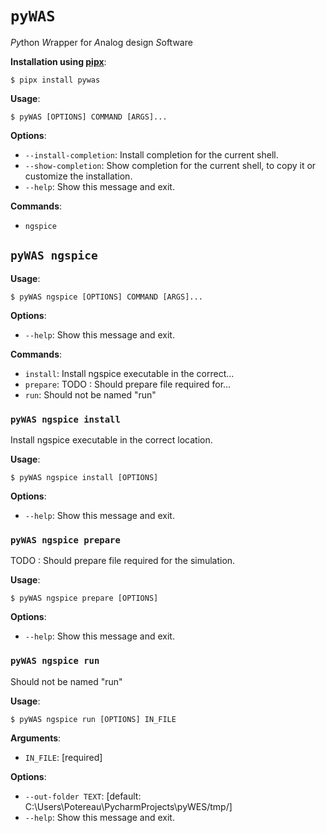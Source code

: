 # `pyWAS`

*Py*thon *W*rapper for *A*nalog design *S*oftware

**Installation using [pipx](https://pypa.github.io/pipx/installation/)**:

```console
$ pipx install pywas
```

**Usage**:

```console
$ pyWAS [OPTIONS] COMMAND [ARGS]...
```

**Options**:

* `--install-completion`: Install completion for the current shell.
* `--show-completion`: Show completion for the current shell, to copy it or customize the installation.
* `--help`: Show this message and exit.

**Commands**:

* `ngspice`

## `pyWAS ngspice`

**Usage**:

```console
$ pyWAS ngspice [OPTIONS] COMMAND [ARGS]...
```

**Options**:

* `--help`: Show this message and exit.

**Commands**:

* `install`: Install ngspice executable in the correct...
* `prepare`: TODO : Should prepare file required for...
* `run`: Should not be named "run"

### `pyWAS ngspice install`

Install ngspice executable in the correct location.

**Usage**:

```console
$ pyWAS ngspice install [OPTIONS]
```

**Options**:

* `--help`: Show this message and exit.

### `pyWAS ngspice prepare`

TODO : Should prepare file required for the simulation.

**Usage**:

```console
$ pyWAS ngspice prepare [OPTIONS]
```

**Options**:

* `--help`: Show this message and exit.

### `pyWAS ngspice run`

Should not be named "run"

**Usage**:

```console
$ pyWAS ngspice run [OPTIONS] IN_FILE
```

**Arguments**:

* `IN_FILE`: [required]

**Options**:

* `--out-folder TEXT`: [default: C:\Users\Potereau\PycharmProjects\pyWES/tmp/]
* `--help`: Show this message and exit.
